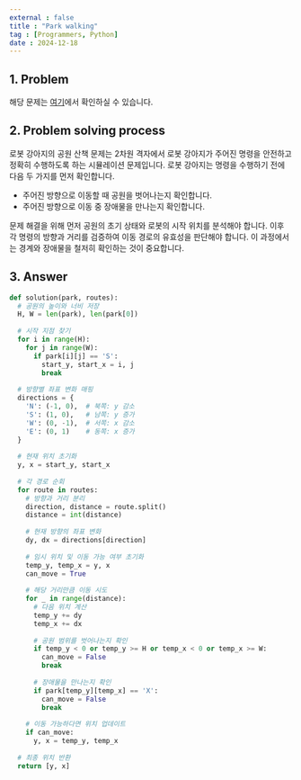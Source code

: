 ```yaml
---
external : false
title : "Park walking"
tag : [Programmers, Python]
date : 2024-12-18
---
```


## 1. Problem

해당 문제는 [여기](https://school.programmers.co.kr/learn/courses/30/lessons/172928?language=python3)에서 확인하실 수 있습니다.

## 2. Problem solving process

로봇 강아지의 공원 산책 문제는 2차원 격자에서 로봇 강아지가 주어진 명령을 안전하고 정확히 수행하도록 하는 시뮬레이션 문제입니다. 로봇 강아지는 명령을 수행하기 전에 다음 두 가지를 먼저 확인합니다.

- 주어진 방향으로 이동할 때 공원을 벗어나는지 확인합니다.
- 주어진 방향으로 이동 중 장애물을 만나는지 확인합니다.

문제 해결을 위해 먼저 공원의 초기 상태와 로봇의 시작 위치를 분석해야 합니다. 이후 각 명령의 방향과 거리를 검증하여 이동 경로의 유효성을 판단해야 합니다. 이 과정에서는 경계와 장애물을 철저히 확인하는 것이 중요합니다.

## 3. Answer

```python
def solution(park, routes):
  # 공원의 높이와 너비 저장
  H, W = len(park), len(park[0])
  
  # 시작 지점 찾기
  for i in range(H):
    for j in range(W):
      if park[i][j] == 'S':
        start_y, start_x = i, j
        break
  
  # 방향별 좌표 변화 매핑
  directions = {
    'N': (-1, 0),  # 북쪽: y 감소
    'S': (1, 0),   # 남쪽: y 증가
    'W': (0, -1),  # 서쪽: x 감소
    'E': (0, 1)    # 동쪽: x 증가
  }
  
  # 현재 위치 초기화
  y, x = start_y, start_x
  
  # 각 경로 순회
  for route in routes:
    # 방향과 거리 분리
    direction, distance = route.split()
    distance = int(distance)
    
    # 현재 방향의 좌표 변화
    dy, dx = directions[direction]
    
    # 임시 위치 및 이동 가능 여부 초기화
    temp_y, temp_x = y, x
    can_move = True
    
    # 해당 거리만큼 이동 시도
    for _ in range(distance):
      # 다음 위치 계산
      temp_y += dy
      temp_x += dx
      
      # 공원 범위를 벗어나는지 확인
      if temp_y < 0 or temp_y >= H or temp_x < 0 or temp_x >= W:
        can_move = False
        break
      
      # 장애물을 만나는지 확인
      if park[temp_y][temp_x] == 'X':
        can_move = False
        break
    
    # 이동 가능하다면 위치 업데이트
    if can_move:
      y, x = temp_y, temp_x
  
  # 최종 위치 반환
  return [y, x]
```
